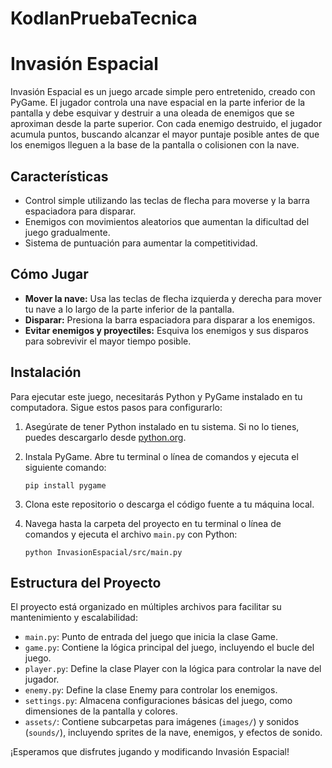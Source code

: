 # KodlanPruebaTecnica

# Invasión Espacial

Invasión Espacial es un juego arcade simple pero entretenido, creado con PyGame. El jugador controla una nave espacial en la parte inferior de la pantalla y debe esquivar y destruir a una oleada de enemigos que se aproximan desde la parte superior. Con cada enemigo destruido, el jugador acumula puntos, buscando alcanzar el mayor puntaje posible antes de que los enemigos lleguen a la base de la pantalla o colisionen con la nave.

## Características

- Control simple utilizando las teclas de flecha para moverse y la barra espaciadora para disparar.
- Enemigos con movimientos aleatorios que aumentan la dificultad del juego gradualmente.
- Sistema de puntuación para aumentar la competitividad.

## Cómo Jugar

- **Mover la nave:** Usa las teclas de flecha izquierda y derecha para mover tu nave a lo largo de la parte inferior de la pantalla.
- **Disparar:** Presiona la barra espaciadora para disparar a los enemigos.
- **Evitar enemigos y proyectiles:** Esquiva los enemigos y sus disparos para sobrevivir el mayor tiempo posible.

## Instalación

Para ejecutar este juego, necesitarás Python y PyGame instalado en tu computadora. Sigue estos pasos para configurarlo:

1. Asegúrate de tener Python instalado en tu sistema. Si no lo tienes, puedes descargarlo desde [python.org](https://www.python.org/downloads/).

2. Instala PyGame. Abre tu terminal o línea de comandos y ejecuta el siguiente comando:
    ```
    pip install pygame
    ```

3. Clona este repositorio o descarga el código fuente a tu máquina local.

4. Navega hasta la carpeta del proyecto en tu terminal o línea de comandos y ejecuta el archivo `main.py` con Python:
    ```
    python InvasionEspacial/src/main.py
    ```

## Estructura del Proyecto

El proyecto está organizado en múltiples archivos para facilitar su mantenimiento y escalabilidad:

- `main.py`: Punto de entrada del juego que inicia la clase Game.
- `game.py`: Contiene la lógica principal del juego, incluyendo el bucle del juego.
- `player.py`: Define la clase Player con la lógica para controlar la nave del jugador.
- `enemy.py`: Define la clase Enemy para controlar los enemigos.
- `settings.py`: Almacena configuraciones básicas del juego, como dimensiones de la pantalla y colores.
- `assets/`: Contiene subcarpetas para imágenes (`images/`) y sonidos (`sounds/`), incluyendo sprites de la nave, enemigos, y efectos de sonido.

¡Esperamos que disfrutes jugando y modificando Invasión Espacial!
